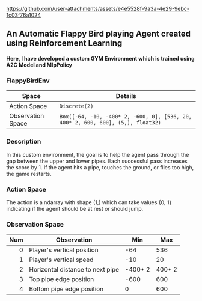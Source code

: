

https://github.com/user-attachments/assets/e4e5528f-9a3a-4e29-9ebc-1c03f76a1024

## An Automatic Flappy Bird playing Agent created using Reinforcement Learning
#### Here, I have developed a custom GYM Environment which is trained using A2C Model and MlpPolicy

### FlappyBirdEnv

| **Space**              | **Details**                                                                                                                                         |
|------------------------|-----------------------------------------------------------------------------------------------------------------------------------------------------|
| Action Space           | `Discrete(2)`                                                                                                                                       |
| Observation Space      | `Box([-64, -10, -400* 2, -600, 0], [536, 20, 400* 2, 600, 600], (5,), float32)`                                                                     |

### Description
In this custom environment, the goal is to help the agent pass through the gap between the upper and lower pipes. Each successful pass increases the score by 1. If the agent hits a pipe, touches the ground, or flies too high, the game restarts.

### Action Space
The action is a ndarray with shape (1,) which can take values {0, 1} indicating if the agent should be at rest or should jump.

### Observation Space
| **Num** | **Observation**                    | **Min**    | **Max**   |
|--------:|------------------------------------|------------|-----------|
| 0       | Player's vertical position         | -64        | 536       |
| 1       | Player's vertical speed            | -10        | 20        |
| 2       | Horizontal distance to next pipe   | -400* 2    | 400* 2    |
| 3       | Top pipe edge position             | -600       | 600       |
| 4       | Bottom pipe edge position          | 0          | 600       |     
